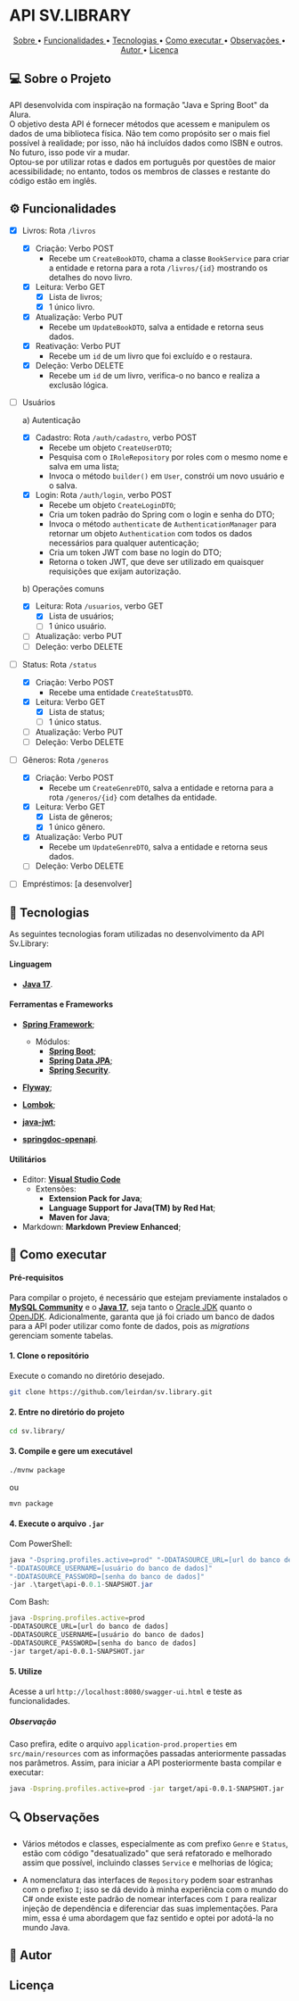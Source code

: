 # API SV.LIBRARY

<p align="center">
    <a href="#computer-sobre-o-projeto"> Sobre </a> •
    <a href="#gear-funcionalidades"> Funcionalidades </a> •
    <a href="#wrench-tecnologias"> Tecnologias </a> •
    <a href="#book-como-executar"> Como executar </a> •
    <a href="#mag-observações"> Observações </a> •
    <a href="#information_desk_person-autor"> Autor </a> •
    <a href="#licença"> Licença </a>
</p>

## :computer: Sobre o Projeto

API desenvolvida com inspiração na formação "Java e Spring Boot" da Alura. <br>
O objetivo desta API é fornecer métodos que acessem e manipulem os dados de uma biblioteca física. Não tem como propósito ser o mais fiel possível à realidade; por isso, não há incluídos dados como ISBN e outros. No futuro, isso pode vir a mudar. <br>
Optou-se por utilizar rotas e dados em português por questões de maior acessibilidade; no entanto, todos os membros de classes e restante do código estão em inglês.

## :gear: Funcionalidades

- [x] Livros: Rota `/livros`

  - [x] Criação: Verbo POST
    - Recebe um `CreateBookDTO`, chama a classe `BookService` para criar a entidade e retorna para a rota `/livros/{id}` mostrando os detalhes do novo livro.
  - [x] Leitura: Verbo GET
    - [x] Lista de livros;
    - [x] 1 único livro.
  - [x] Atualização: Verbo PUT
    - Recebe um `UpdateBookDTO`, salva a entidade e retorna seus dados.
  - [x] Reativação: Verbo PUT
    - Recebe um `id` de um livro que foi excluído e o restaura.
  - [x] Deleção: Verbo DELETE
    - Recebe um `id` de um livro, verifica-o no banco e realiza a exclusão lógica.

- [ ] Usuários

  a) Autenticação

  - [x] Cadastro: Rota `/auth/cadastro`, verbo POST
    - Recebe um objeto `CreateUserDTO`;
    - Pesquisa com o `IRoleRepository` por roles com o mesmo nome e salva em uma lista;
    - Invoca o método `builder()` em `User`, constrói um novo usuário e o salva.
  - [x] Login: Rota `/auth/login`, verbo POST
    - Recebe um objeto `CreateLoginDTO`;
    - Cria um token padrão do Spring com o login e senha do DTO;
    - Invoca o método `authenticate` de `AuthenticationManager` para retornar um objeto `Authentication` com todos os dados necessários para qualquer autenticação;
    - Cria um token JWT com base no login do DTO;
    - Retorna o token JWT, que deve ser utilizado em quaisquer requisições que exijam autorização.

  b) Operações comuns

  - [x] Leitura: Rota `/usuarios`, verbo GET
    - [x] Lista de usuários;
    - [ ] 1 único usuário.
  - [ ] Atualização: verbo PUT
  - [ ] Deleção: verbo DELETE

- [ ] Status: Rota `/status`

  - [x] Criação: Verbo POST
    - Recebe uma entidade `CreateStatusDTO`.
  - [x] Leitura: Verbo GET
    - [x] Lista de status;
    - [ ] 1 único status.
  - [ ] Atualização: Verbo PUT
  - [ ] Deleção: Verbo DELETE

- [ ] Gêneros: Rota `/generos`

  - [x] Criação: Verbo POST
    - Recebe um `CreateGenreDTO`, salva a entidade e retorna para a rota `/generos/{id}` com detalhes da entidade.
  - [x] Leitura: Verbo GET
    - [x] Lista de gêneros;
    - [x] 1 único gênero.
  - [x] Atualização: Verbo PUT
    - Recebe um `UpdateGenreDTO`, salva a entidade e retorna seus dados.
  - [ ] Deleção: Verbo DELETE

- [ ] Empréstimos: [a desenvolver]

## :wrench: Tecnologias

As seguintes tecnologias foram utilizadas no desenvolvimento da API Sv.Library:

#### **Linguagem**

- **[Java 17](https://docs.oracle.com/en/java/javase/17/)**.

#### **Ferramentas e Frameworks**

- **[Spring Framework](https://spring.io/)**;

  - Módulos:
    - **[Spring Boot](https://spring.io/projects/spring-boot/)**;
    - **[Spring Data JPA](https://spring.io/projects/spring-data-jpa/)**;
    - **[Spring Security](https://spring.io/projects/spring-security/)**.

- **[Flyway](https://flywaydb.org/)**;

- **[Lombok](https://projectlombok.org/)**;

- **[java-jwt](https://github.com/auth0/java-jwt)**;

- **[springdoc-openapi](https://springdoc.org/)**.

#### Utilitários

- Editor: **[Visual Studio Code](https://code.visualstudio.com)**
  - Extensões:
    - **Extension Pack for Java**;
    - **Language Support for Java(TM) by Red Hat**;
    - **Maven for Java**;
- Markdown: **Markdown Preview Enhanced**;

## :book: Como executar

#### Pré-requisitos

Para compilar o projeto, é necessário que estejam previamente instalados o **[MySQL Community](https://dev.mysql.com/downloads/)** e o **[Java 17](https://docs.oracle.com/en/java/javase/17/)**, seja tanto o [Oracle JDK](https://www.oracle.com/java/technologies/downloads/) quanto o [OpenJDK](https://adoptium.net/temurin/releases/). Adicionalmente, garanta que já foi criado um banco de dados para a API poder utilizar como fonte de dados, pois as _migrations_ gerenciam somente tabelas.

#### 1. Clone o repositório

Execute o comando no diretório desejado.

```bash
git clone https://github.com/leirdan/sv.library.git
```

#### 2. Entre no diretório do projeto

```bash
cd sv.library/
```

#### 3. Compile e gere um executável

```bash
./mvnw package
```

ou

```bash
mvn package
```

#### 4. Execute o arquivo `.jar`

Com PowerShell:

```powershell
java "-Dspring.profiles.active=prod" "-DDATASOURCE_URL=[url do banco de dados]"
"-DDATASOURCE_USERNAME=[usuário do banco de dados]"
"-DDATASOURCE_PASSWORD=[senha do banco de dados]"
-jar .\target\api-0.0.1-SNAPSHOT.jar
```

Com Bash:

```bash
java -Dspring.profiles.active=prod
-DDATASOURCE_URL=[url do banco de dados]
-DDATASOURCE_USERNAME=[usuário do banco de dados]
-DDATASOURCE_PASSWORD=[senha do banco de dados]
-jar target/api-0.0.1-SNAPSHOT.jar
```

#### 5. Utilize

Acesse a url `http://localhost:8080/swagger-ui.html` e teste as funcionalidades.

##### Observação

Caso prefira, edite o arquivo `application-prod.properties` em `src/main/resources` com as informações passadas anteriormente passadas nos parâmetros. Assim, para iniciar a API posteriormente basta compilar e executar:

```bash
java -Dspring.profiles.active=prod -jar target/api-0.0.1-SNAPSHOT.jar
```

## :mag: Observações

- Vários métodos e classes, especialmente as com prefixo `Genre` e `Status`, estão com código "desatualizado" que será refatorado e melhorado assim que possível, incluindo classes `Service` e melhorias de lógica;

- A nomenclatura das interfaces de `Repository` podem soar estranhas com o prefixo `I`; isso se dá devido à minha experiência com o mundo do C# onde existe este padrão de nomear interfaces com `I` para realizar injeção de dependência e diferenciar das suas implementações. Para mim, essa é uma abordagem que faz sentido e optei por adotá-la no mundo Java.

## :information_desk_person: Autor

## Licença
